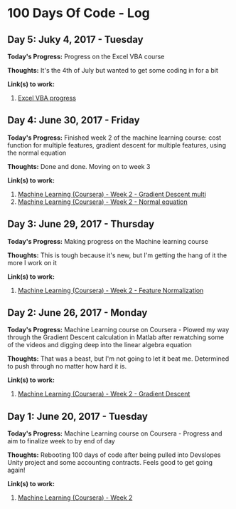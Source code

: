 # 100 Days Of Code - Log

## Day 5: Juky 4, 2017 - Tuesday

**Today's Progress:**  Progress on the Excel VBA course

**Thoughts:**  It's the 4th of July but wanted to get some coding in for a bit

**Link(s) to work:**
1. [Excel VBA progress](https://github.com/BrianLeip/ExcelVBACourse/commit/d7915e588d424ae02eb5e2aa68619c10fc6d12b3)

## Day 4: June 30, 2017 - Friday

**Today's Progress:**  Finished week 2 of the machine learning course: cost function for multiple features, gradient descent for multiple features, using the normal equation

**Thoughts:**  Done and done.  Moving on to week 3

**Link(s) to work:**
1. [Machine Learning (Coursera) - Week 2 - Gradient Descent multi](https://github.com/BrianLeip/MachineLearning-Coursera/commit/a06b88ef6d3b7876f81f9c4a4f526b5ad4e257de)
2. [Machine Learning (Coursera) - Week 2 - Normal equation](https://github.com/BrianLeip/MachineLearning-Coursera/commit/e5cbffc8759f8d1b1dc9d589dbb37d773bcad3b5)

## Day 3: June 29, 2017 - Thursday

**Today's Progress:**  Making progress on the Machine learning course

**Thoughts:**  This is tough because it's new, but I'm getting the hang of it the more I work on it

**Link(s) to work:**
1. [Machine Learning (Coursera) - Week 2 - Feature Normalization](https://github.com/BrianLeip/MachineLearning-Coursera/commit/11f72d7f8c2dc91afbb3f488bf1c18924b304103)

## Day 2: June 26, 2017 - Monday

**Today's Progress:**  Machine Learning course on Coursera - Plowed my way through the Gradient Descent calculation in Matlab after rewatching some of the videos and digging deep into the linear algebra equation

**Thoughts:**  That was a beast, but I'm not going to let it beat me.  Determined to push through no matter how hard it is.

**Link(s) to work:**
1. [Machine Learning (Coursera) - Week 2 - Gradient Descent](https://github.com/BrianLeip/MachineLearning-Coursera/commit/5d4fb69a4b64e11ee2691d94c6c3465a4645dab2)

## Day 1: June 20, 2017 - Tuesday

**Today's Progress:**  Machine Learning course on Coursera - Progress and aim to finalize week to by end of day

**Thoughts:**  Rebooting 100 days of code after being pulled into Devslopes Unity project and some accounting contracts.  Feels good to get going again!

**Link(s) to work:**
1. [Machine Learning (Coursera) - Week 2](https://github.com/BrianLeip/MachineLearning-Coursera/commit/1e7eee1f22cfb5e487af5b663ae721a804c35f93)